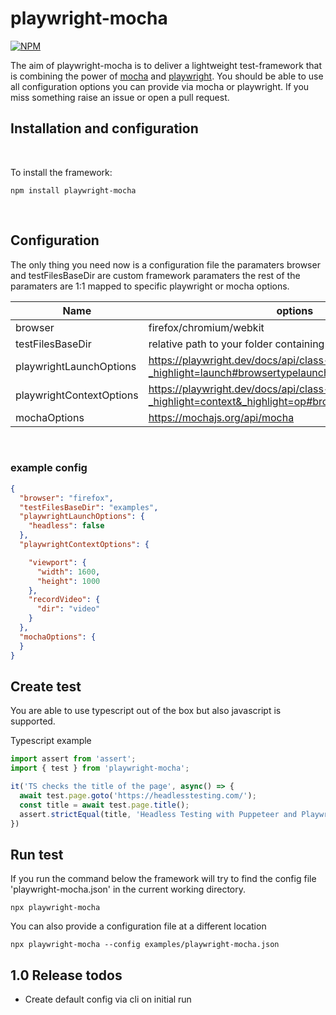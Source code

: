 # playwright-mocha

<!-- badges: start -->
[![NPM](https://nodei.co/npm/playwright-mocha.png)](https://npmjs.org/package/playwright-mocha)
<!-- badges: end -->

The aim of playwright-mocha is to deliver a lightweight test-framework that is combining the power of [mocha](https://mochajs.org/) and [playwright](https://playwright.dev/). You should be able to use all configuration options you can provide via mocha or playwright. If you miss something raise an issue or open a pull request.


## Installation and configuration

<br>

To install the framework:

`npm install playwright-mocha`

<br>

## Configuration

The only thing you need now is a configuration file the paramaters browser and testFilesBaseDir are custom framework paramaters the rest of the paramaters are 1:1 mapped to specific playwright or mocha options.

| Name      | options |
| ----------- | ----------- |
| browser      | firefox/chromium/webkit       |
| testFilesBaseDir | relative path to your folder containing the test files |
| playwrightLaunchOptions   | https://playwright.dev/docs/api/class-browsertype?_highlight=launch#browsertypelaunchoptions        |
| playwrightContextOptions | https://playwright.dev/docs/api/class-browser?_highlight=context&_highlight=op#browsernewcontextoptions |
| mochaOptions | https://mochajs.org/api/mocha |

<br>


### example config
```json 
{
  "browser": "firefox",
  "testFilesBaseDir": "examples",
  "playwrightLaunchOptions": {
    "headless": false
  },
  "playwrightContextOptions": {

    "viewport": {
      "width": 1600,
      "height": 1000
    },
    "recordVideo": {
      "dir": "video"
    }
  },
  "mochaOptions": {
  }
}
```

## Create test 

You are able to use typescript out of the box but also javascript is supported.

Typescript example 

```typescript
import assert from 'assert';
import { test } from 'playwright-mocha';

it('TS checks the title of the page', async() => {
  await test.page.goto('https://headlesstesting.com/');
  const title = await test.page.title();
  assert.strictEqual(title, 'Headless Testing with Puppeteer and Playwright in the Cloud.');
})
```

## Run test

If you run the command below the framework will try to find the config file 'playwright-mocha.json' in the current working directory.

`npx playwright-mocha`

You can also provide a configuration file at a different location

`npx playwright-mocha --config examples/playwright-mocha.json`

## 1.0 Release todos
- Create default config via cli on initial run
